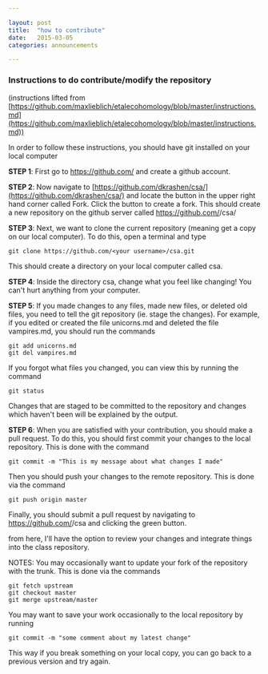 ```yaml
---

layout: post
title:  "how to contribute"
date:   2015-03-05
categories: announcements 

---
```



### Instructions to do contribute/modify the repository

(instructions lifted from [https://github.com/maxlieblich/etalecohomology/blob/master/instructions.md](https://github.com/maxlieblich/etalecohomology/blob/master/instructions.md))

In order to follow these instructions, you should have git installed on your local computer

**STEP 1**:
First go to https://github.com/ and create a github account.

**STEP 2**:
Now navigate to [https://github.com/dkrashen/csa/](https://github.com/dkrashen/csa/)
and locate the button in the upper right hand corner called Fork.  Click
the button to create a fork.  This should create a new repository on the
github server called https://github.com/<your username>/csa/

**STEP 3**:
Next, we want to clone the current repository (meaning get a copy on our
local computer).  To do this, 
open a terminal and type

```
git clone https://github.com/<your username>/csa.git

```
This should create a directory on your local computer called csa.

**STEP 4**:
Inside the directory csa, change what you feel like changing! You can't hurt anything from your computer.

**STEP 5**:
If you made changes to any files, made new files, or deleted old files, you
need to tell the git repository (ie. stage the changes).  For example, if
you edited or created the file unicorns.md and deleted the file
vampires.md, you should run the commands

```  
git add unicorns.md
git del vampires.md
```

If you forgot what files you changed, you can view this by running the
command

```
git status
```

Changes that are staged to be committed to the repository and changes which
haven't been will be explained by the output.

**STEP 6**:
When you are satisfied with your contribution, you should make a pull
request.  To do this, you should first 
commit your changes to the local repository.  This is done with the command

```
git commit -m "This is my message about what changes I made"
```

Then you should push your changes to the remote repository.  This is done
via the command


```
git push origin master
```


Finally, you should submit a pull request by navigating to
https://github.com/<your username>/csa
and clicking the green button.

from here, I'll have the option to review your changes and integrate things into the class repository.

NOTES:
You may occasionally want to update your fork of the repository with the
trunk.  This is done via the commands

```
git fetch upstream
git checkout master
git merge upstream/master
```

You may want to save your work occasionally to the local repository by
running

```
git commit -m "some comment about my latest change"
```

This way if you break something on your local copy, you can go back to a
previous version and try again.


